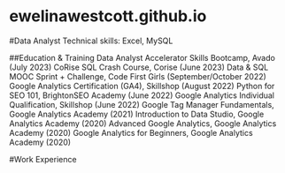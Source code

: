 # ewelinawestcott.github.io
#Data Analyst
Technical skills: Excel, MySQL

##Education & Training
Data Analyst Accelerator Skills Bootcamp, Avado (July 2023)
CoRise SQL Crash Course, Corise (June 2023)
Data & SQL MOOC Sprint + Challenge, Code First Girls (September/October 2022)
Google Analytics Certification (GA4), Skillshop (August 2022)
Python for SEO 101, BrightonSEO Academy (June 2022)
Google Analytics Individual Qualification, Skillshop (June 2022)
Google Tag Manager Fundamentals, Google Analytics Academy (2021)
Introduction to Data Studio, Google Analytics Academy (2020)
Advanced Google Analytics, Google Analytics Academy (2020)
Google Analytics for Beginners, Google Analytics Academy (2020)

#Work Experience
